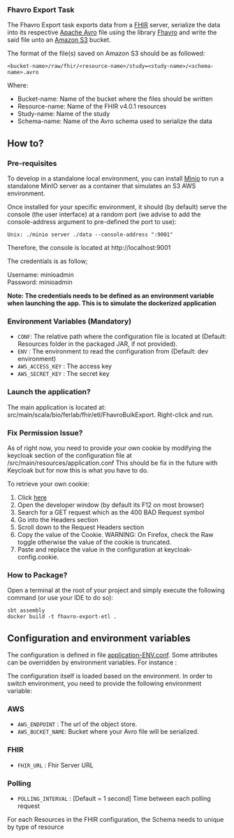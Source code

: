 ### Fhavro Export Task

The Fhavro Export task exports data from a [FHIR](https://hapifhir.io/) server, serialize the data into its respective [Apache Avro](https://avro.apache.org/) file using the library [Fhavro](https://github.com/Ferlab-Ste-Justine/fhavro) and write the said file unto an [Amazon S3](https://aws.amazon.com/s3/) bucket.

The format of the file(s) saved on Amazon S3 should be as followed:

```
<bucket-name>/raw/fhir/<resource-name>/study=<study-name>/<schema-name>.avro
```

Where:

- Bucket-name: Name of the bucket where the files should be written
- Resource-name: Name of the FHIR v4.0.1 resources
- Study-name: Name of the study
- Schema-name: Name of the Avro schema used to serialize the data

## How to?

### Pre-requisites

To develop in a standalone local environment, you can install [Minio](https://docs.min.io/docs/minio-quickstart-guide.html) to run a standalone MinIO server as a container that simulates an S3 AWS environment.

Once installed for your specific environment, it should (by default) serve the console (the user interface) at a random port (we advise to add the console-address argument to pre-defined the port to use):
```
Unix: ./minio server ./data --console-address ":9001"
```
Therefore, the console is located at http://localhost:9001

The credentials is as follow;

Username: minioadmin<br>
Password: minioadmin

<b>Note: The credentials needs to be defined as an environment variable when launching the app.
This is to simulate the dockerized application</b>

### Environment Variables (Mandatory)

- `CONF`: The relative path where the configuration file is located at (Default: Resources folder in the packaged JAR, if not provided).
- `ENV` : The environment to read the configuration from (Default: dev environment)
- `AWS_ACCESS_KEY` : The access key
- `AWS_SECRET_KEY` : The secret key

### Launch the application?

The main application is located at: src/main/scala/bio/ferlab/fhir/etl/FhavroBulkExport. Right-click and run.

### Fix Permission Issue?

As of right now, you need to provide your own cookie by modifying the keycloak section of the configuration file at /src/main/resources/application.conf
This should be fix in the future with Keycloak but for now this is what you have to do.

To retrieve your own cookie:

1. Click [here](https://kf-api-fhir-service.kidsfirstdrc.org/$export?_type=Patient)
2. Open the developer window (by default its F12 on most browser)
3. Search for a GET request which as the 400 BAD Request symbol
4. Go into the Headers section
5. Scroll down to the Request Headers section
6. Copy the value of the Cookie. WARNING: On Firefox, check the Raw toggle otherwise the value of the cookie is truncated.
7. Paste and replace the value in the configuration at keycloak-config.cookie.

### How to Package?

Open a terminal at the root of your project and simply execute the following command (or use your IDE to do so):
```
sbt assembly
docker build -t fhavro-export-etl .
```

## Configuration and environment variables

The configuration is defined in file [application-ENV.conf](src/main/resources/kfdrc/application-prod.conf).
Some attributes can be overridden by environment variables. For instance :

The configuration itself is loaded based on the environment. In order to switch environment, you need to provide the following environment variable:

### AWS
- `AWS_ENDPOINT` : The url of the object store.
- `AWS_BUCKET_NAME`: Bucket where your Avro file will be serialized.

### FHIR
- `FHIR_URL` : Fhir Server URL

### Polling
- `POLLING_INTERVAL` : [Default = 1 second] Time between each polling request

For each Resources in the FHIR configuration, the Schema needs to unique by type of resource